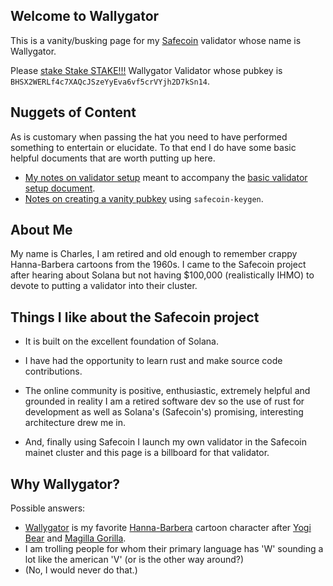 ## Welcome to Wallygator

This is a vanity/busking page for my [Safecoin](https://safecoin.org) validator whose name is Wallygator.  

Please [stake Stake STAKE!!!](https://stake.safecoin.org/#/) Wallygator Validator whose pubkey is `BHSX2WERLf4c7XAQcJSzeYyEva6vf5crVYjh2D7kSn14`.

## Nuggets of Content
As is customary when passing the hat you need to have performed something to entertain or elucidate.  To that end I do have some basic helpful documents that are worth putting up here.

* [My notes on validator setup](Accounts.md) meant to accompany the [basic validator setup document](https://safecoin.org/validator-set-up-instructions/).
* [Notes on creating a vanity pubkey](Vanity.md) using `safecoin-keygen`.

## About Me
My name is Charles, I am retired and old enough to remember crappy Hanna-Barbera cartoons from the 1960s. I came to the Safecoin project after hearing about Solana but not having $100,000 (realistically IHMO) to devote to putting a validator into their cluster. 

## Things I like about the Safecoin project

- It is built on the excellent foundation of Solana.

- I have had the opportunity to learn rust and make source code contributions.

- The online community is positive, enthusiastic, extremely helpful and grounded in reality
I am a retired software dev so the use of rust for development as well as Solana's (Safecoin's) promising, interesting architecture drew me in.  

- And, finally using Safecoin I launch my own validator in the Safecoin mainet cluster and this page is a billboard for that validator.

## Why Wallygator?
Possible answers:
* [Wallygator](https://en.wikipedia.org/wiki/Wally_Gator) is my favorite [Hanna-Barbera](https://en.wikipedia.org/wiki/Hanna-Barbera) cartoon character after [Yogi Bear](https://en.wikipedia.org/wiki/Yogi_Bear) and [Magilla Gorilla](https://en.wikipedia.org/wiki/Magilla_Gorilla).
* I am trolling people for whom their primary language has 'W' sounding a lot like the american 'V' (or is the other way around?)
* (No, I would never do that.)

